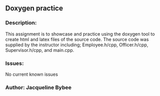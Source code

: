 ## Doxygen practice

### Description:
This assignment is to showcase and practice using the doxygen tool to create html and latex files of the source code. The source code was supplied by the instructor including; Employee.h/cpp, Officer.h/cpp, Supervisor.h/cpp, and main.cpp.

### Issues:
No current known issues


### Author: Jacqueline Bybee